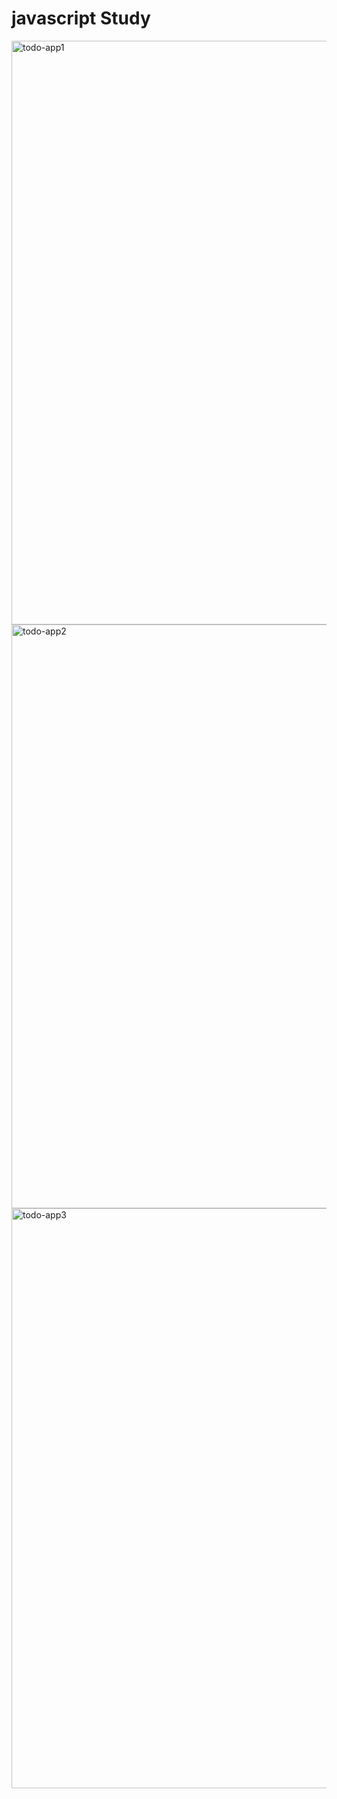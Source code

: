 # javascript Study
<img width="934" alt="todo-app1" src="https://github.com/user-attachments/assets/cd929370-a880-4fdf-82c7-551e146c087c" />
<img width="934" alt="todo-app2" src="https://github.com/user-attachments/assets/baf1cfd1-9f56-4a9c-bd36-3e5fee00125e" />
<img width="928" alt="todo-app3" src="https://github.com/user-attachments/assets/2de582b3-1116-47cb-b050-1d4597d15e24" />
